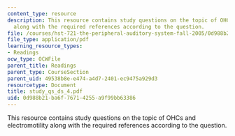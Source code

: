 ```yaml
---
content_type: resource
description: This resource contains study questions on the topic of OHCs and electromotility
  along with the required references according to the question.
file: /courses/hst-721-the-peripheral-auditory-system-fall-2005/0d988b21ba6f76714255a9f99bb63386_study_qs_ds_4.pdf
file_type: application/pdf
learning_resource_types:
- Readings
ocw_type: OCWFile
parent_title: Readings
parent_type: CourseSection
parent_uid: 49538b8e-e474-a4d7-2401-ec9475a929d3
resourcetype: Document
title: study_qs_ds_4.pdf
uid: 0d988b21-ba6f-7671-4255-a9f99bb63386
---
```

This resource contains study questions on the topic of OHCs and electromotility along with the required references according to the question.


